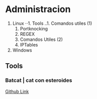 # Administracion

1. Linux
⋅⋅1. Tools
..1. Comandos utiles (1)
	1. Portknocking
	1. REGEX
	1. Comandos Utiles (2)
	1. IPTables
1. Windows

## Tools

### Batcat | cat con esteroides

[Github Link](https://github.com/sharkdp/bat)
